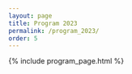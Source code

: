 ```yaml
---
layout: page
title: Program 2023
permalink: /program_2023/
order: 5
---
```


{% include program_page.html %}
